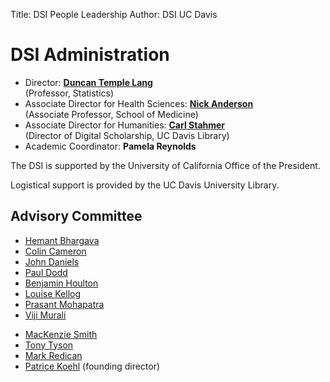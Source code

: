 ﻿Title: DSI People Leadership
Author: DSI UC Davis

# DSI Administration

* Director: __[Duncan Temple Lang][]__  
  (Professor, Statistics)
* Associate Director for Health Sciences: __[Nick Anderson][]__  
  (Associate Professor, School of Medicine)
* Associate Director for Humanities: __[Carl Stahmer][]__  
  (Director of Digital Scholarship, UC Davis Library)
* Academic Coordinator: __Pamela Reynolds__

[Duncan Temple Lang]: http://www.stat.ucdavis.edu/~duncan
[Nick Anderson]: http://www.ucdmc.ucdavis.edu/publish/providerbio/search/11634
[Carl Stahmer]: http://www.carlstahmer.com/

The DSI is supported by the University of California Office of the President.

Logistical support is provided by the UC Davis University Library.

## Advisory Committee

* [Hemant Bhargava](http://gsm.ucdavis.edu/faculty/hemant-bhargava)
* [Colin Cameron](http://cameron.econ.ucdavis.edu/)
* [John Daniels](http://socialscience.ucdavis.edu/about-iss/people/john-daniels-ssds-statistical-programming-consultant)
* [Paul Dodd](http://research.ucdavis.edu/about-us/or-leadership/#avcirsi)
* [Benjamin Houlton](http://houlton.lawr.ucdavis.edu/)
* [Louise Kellog](http://geology.ucdavis.edu/people/faculty/kellogg.php)
* [Prasant Mohapatra](http://web.cs.ucdavis.edu/~prasant/)
* [Viji Murali](http://vpiet.ucdavis.edu/)
<!-- * David Potts -->
* [MacKenzie Smith](http://www.lib.ucdavis.edu/ul/about/meetnewul.php)
* [Tony Tyson](http://tyson.ucdavis.edu/)
* [Mark Redican](http://dsi.ucdavis.edu/)
* [Patrice Koehl](http://www.cs.ucdavis.edu/~koehl/) (founding director)
